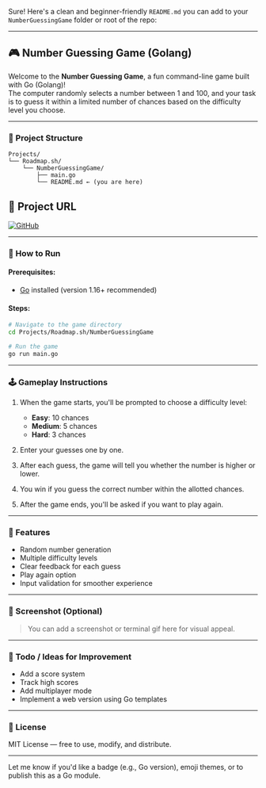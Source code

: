 Sure! Here's a clean and beginner-friendly `README.md` you can add to your `NumberGuessingGame` folder or root of the repo:

---

## 🎮 Number Guessing Game (Golang)

Welcome to the **Number Guessing Game**, a fun command-line game built with Go (Golang)!  
The computer randomly selects a number between 1 and 100, and your task is to guess it within a limited number of chances based on the difficulty level you choose.

---

### 📁 Project Structure

```
Projects/
└── Roadmap.sh/
    └── NumberGuessingGame/
        ├── main.go
        └── README.md ← (you are here)
```

## 🔗 Project URL

[![GitHub](https://img.shields.io/badge/View%20on-GitHub-24292e?logo=github)](https://github.com/miank/Projects/tree/master/Roadmap.sh/NumberGuessingGame)


---

### 🚀 How to Run

#### Prerequisites:
- [Go](https://go.dev/dl/) installed (version 1.16+ recommended)

#### Steps:
```bash
# Navigate to the game directory
cd Projects/Roadmap.sh/NumberGuessingGame

# Run the game
go run main.go
```

---

### 🕹️ Gameplay Instructions

1. When the game starts, you'll be prompted to choose a difficulty level:
   - **Easy**: 10 chances
   - **Medium**: 5 chances
   - **Hard**: 3 chances

2. Enter your guesses one by one.

3. After each guess, the game will tell you whether the number is higher or lower.

4. You win if you guess the correct number within the allotted chances.

5. After the game ends, you'll be asked if you want to play again.

---

### 🧠 Features

- Random number generation
- Multiple difficulty levels
- Clear feedback for each guess
- Play again option
- Input validation for smoother experience

---

### 📸 Screenshot (Optional)
> You can add a screenshot or terminal gif here for visual appeal.

---

### 📌 Todo / Ideas for Improvement

- Add a score system
- Track high scores
- Add multiplayer mode
- Implement a web version using Go templates

---

### 📄 License

MIT License — free to use, modify, and distribute.

---

Let me know if you'd like a badge (e.g., Go version), emoji themes, or to publish this as a Go module.